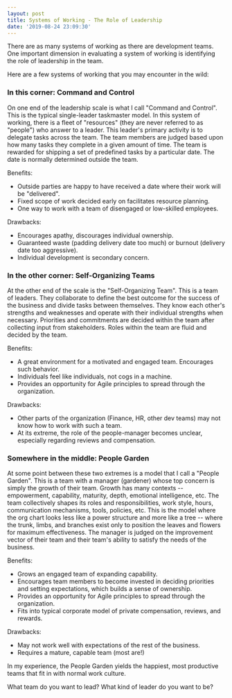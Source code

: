 ```yaml
---
layout: post
title: Systems of Working - The Role of Leadership
date: '2019-08-24 23:09:30'
---
```

There are as many systems of working as there are development teams. One
important dimension in evaluating a system of working is identifying the role
of leadership in the team.

Here are a few systems of working that you may encounter in the wild:

### In this corner: Command and Control
On one end of the leadership scale is what I call "Command and Control". This
is the typical single-leader taskmaster model. In this system of working, there
is a fleet of "resources" (they are never referred to as "people") who answer
to a leader. This leader's primary activity is to delegate tasks across the
team. The team members are judged based upon how many tasks they complete in a
given amount of time. The team is rewarded for shipping a set of predefined
tasks by a particular date. The date is normally determined outside the team.

Benefits:
* Outside parties are happy to have received a date where their work will be "delivered".
* Fixed scope of work decided early on facilitates resource planning.
* One way to work with a team of disengaged or low-skilled employees.

Drawbacks:
* Encourages apathy, discourages individual ownership.
* Guaranteed waste (padding delivery date too much) or burnout (delivery date too aggressive).
* Individual development is secondary concern.

### In the other corner: Self-Organizing Teams
At the other end of the scale is the "Self-Organizing Team". This is a team of
leaders. They collaborate to define the best outcome for the success of the
business and divide tasks between themselves. They know each other's strengths
and weaknesses and operate with their individual strengths when necessary. Priorities
and commitments are decided within the team after collecting input from stakeholders.
Roles within the team are fluid and decided by the team.

Benefits:
* A great environment for a motivated and engaged team. Encourages such behavior.
* Individuals feel like individuals, not cogs in a machine.
* Provides an opportunity for Agile principles to spread through the organization.

Drawbacks:
* Other parts of the organization (Finance, HR, other dev teams) may not know how to work with such a team.
* At its extreme, the role of the people-manager becomes unclear, especially regarding reviews and compensation.

### Somewhere in the middle: People Garden
At some point between these two extremes is a model that I call a "People
Garden". This is a team with a manager (gardener) whose top concern is simply
the growth of their team. Growth has many contexts -- empowerment, capability,
maturity, depth, emotional intelligence, etc. The team collectively shapes
its roles and responsibilities, work style, hours, communication
mechanisms, tools, policies, etc. This is the model where the org chart
looks less like a power structure and more like a tree -- where the trunk,
limbs, and branches exist only to position the leaves and flowers for
maximum effectiveness. The manager is judged on the improvement vector of their
team and their team's ability to satisfy the needs of the business.

Benefits:
* Grows an engaged team of expanding capability.
* Encourages team members to become invested in deciding priorities and setting expectations, which builds a sense of ownership.
* Provides an opportunity for Agile principles to spread through the organization.
* Fits into typical corporate model of private compensation, reviews, and rewards.

Drawbacks:
* May not work well with expectations of the rest of the business.
* Requires a mature, capable team (most are!)

In my experience, the People Garden yields the happiest, most productive teams that fit in with normal work culture.

What team do you want to lead? What kind of leader do you want to be?
